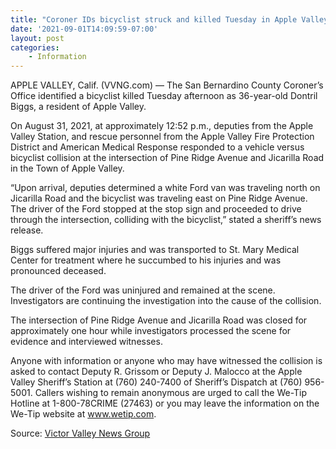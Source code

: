 ```yaml
---
title: "Coroner IDs bicyclist struck and killed Tuesday in Apple Valley"
date: '2021-09-01T14:09:59-07:00'
layout: post
categories:
    - Information
---
```


APPLE VALLEY, Calif. (VVNG.com) — The San Bernardino County Coroner’s Office identified a bicyclist killed Tuesday afternoon as 36-year-old Dontril Biggs, a resident of Apple Valley.

On August 31, 2021, at approximately 12:52 p.m., deputies from the Apple Valley Station, and rescue personnel from the Apple Valley Fire Protection District and American Medical Response responded to a vehicle versus bicyclist collision at the intersection of Pine Ridge Avenue and Jicarilla Road in the Town of Apple Valley.

“Upon arrival, deputies determined a white Ford van was traveling north on Jicarilla Road and the bicyclist was traveling east on Pine Ridge Avenue. The driver of the Ford stopped at the stop sign and proceeded to drive through the intersection, colliding with the bicyclist,” stated a sheriff’s news release.

Biggs suffered major injuries and was transported to St. Mary Medical Center for treatment where he succumbed to his injuries and was pronounced deceased.

The driver of the Ford was uninjured and remained at the scene. Investigators are continuing the investigation into the cause of the collision.

The intersection of Pine Ridge Avenue and Jicarilla Road was closed for approximately one hour while investigators processed the scene for evidence and interviewed witnesses.

Anyone with information or anyone who may have witnessed the collision is asked to contact Deputy R. Grissom or Deputy J. Malocco at the Apple Valley Sheriff’s Station at (760) 240-7400 of Sheriff’s Dispatch at (760) 956-5001. Callers wishing to remain anonymous are urged to call the We-Tip Hotline at 1-800-78CRIME (27463) or you may leave the information on the We-Tip website at www.wetip.com.

Source: [Victor Valley News Group](https://www.vvng.com/coroner-ids-bicyclist-struck-and-killed-tuesday-in-apple-valley/?utm_source=VVNG+Newsletter&utm_campaign=2da17a1144-RSS_EMAIL_CAMPAIGN&utm_medium=email&utm_term=0_f396826d4a-2da17a1144-167415565&ct=t(RSS_EMAIL_CAMPAIGN))